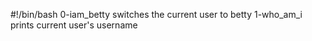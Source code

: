 #!/bin/bash
0-iam_betty switches the current user to betty
1-who_am_i prints current user's username
